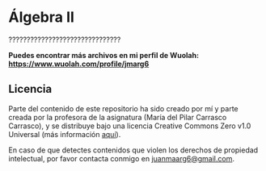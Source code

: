 # Álgebra II

???????????????????????????????

**Puedes encontrar más archivos en mi perfil de Wuolah: https://www.wuolah.com/profile/jmarg6**

## Licencia

Parte del contenido de este repositorio ha sido creado por mí y parte creada por la profesora de la asignatura (María del Pilar Carrasco Carrasco), y se distribuye bajo una licencia Creative Commons Zero v1.0 Universal (más información [aquí](https://github.com/juanmaarg6/ALG2/blob/main/LICENSE)).

En caso de que detectes contenidos que violen los derechos de propiedad intelectual, por favor contacta conmigo en juanmaarg6@gmail.com.
